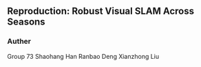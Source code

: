 ## Reproduction: Robust Visual SLAM Across Seasons

### Auther
Group 73
Shaohang Han 
Ranbao Deng
Xianzhong Liu
